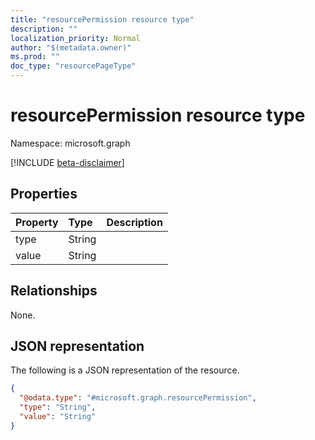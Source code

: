 ```yaml
---
title: "resourcePermission resource type"
description: ""
localization_priority: Normal
author: "$(metadata.owner)"
ms.prod: ""
doc_type: "resourcePageType"
---
```


# resourcePermission resource type

Namespace: microsoft.graph

[!INCLUDE [beta-disclaimer](../../includes/beta-disclaimer.md)]

## Properties

| Property | Type   | Description |
| :------- | :----- | :---------- |
| type     | String |             |
| value    | String |             |

## Relationships

None.

## JSON representation

The following is a JSON representation of the resource.

<!-- {
  "blockType": "resource",
  "@odata.type": "microsoft.graph.resourcePermission",
}
-->

```json
{
  "@odata.type": "#microsoft.graph.resourcePermission",
  "type": "String",
  "value": "String"
}
```
